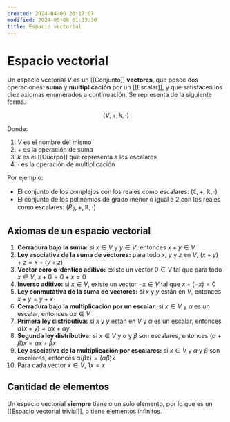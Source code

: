 ```yaml
---
created: 2024-04-06 20:17:07
modified: 2024-05-08 01:33:30
title: Espacio vectorial
---
```


# Espacio vectorial

Un espacio vectorial $V$ es un [[Conjunto]] **vectores**, que posee dos operaciones: **suma** y **multiplicación** por un [[Escalar]], y que satisfacen los diez axiomas enumerados a continuación. Se representa de la siguiente forma.

$$(V, +, k, \cdot)$$

Donde:

1. $V$ es el nombre del mismo
2. $+$ es la operación de suma
3. $k$ es el [[Cuerpo]] que representa a los escalares
4. $\cdot$ es la operación de multiplicación

Por ejemplo:

- El conjunto de los complejos con los reales como escalares: $(\mathbb{C},+,\mathbb{R},\cdot)$
- El conjunto de los polinomios de grado menor o igual a 2 con los reales como escalares: $(P_2,+,\mathbb{R},\cdot)$

## Axiomas de un espacio vectorial

1. **Cerradura bajo la suma:** si $x \in V$ y $y \in V$, entonces $x+y \in V$
2. **Ley asociativa de la suma de vectores:** para todo $x$, $y$ y $z$ en $V$, $(x+y)+z=x+(y+z)$
3. **Vector cero o idéntico aditivo:** existe un vector $0 \in V$ tal que para todo $x \in V$, $x+0=0+x=0$
4. **Inverso aditivo:** si $x \in V$, existe un vector $-x \in V$ tal que $x+(-x)=0$
5. **Ley conmutativa de la suma de vectores:** si $x$ y $y$ están en $V$, entonces $x+y=y+x$
6. **Cerradura bajo la multiplicación por un escalar:** si $x \in V$ y $\alpha$ es un escalar, entonces $\alpha x \in V$
7. **Primera ley distributiva:** si $x$ y $y$ están en $V$ y $\alpha$ es un escalar, entonces $\alpha (x+y)=\alpha x + \alpha y$
8. **Segunda ley distributiva:** si $x \in V$ y $\alpha$ y $\beta$ son escalares, entonces $(\alpha + \beta)x=\alpha x + \beta x$
9. **Ley asociativa de la multiplicación por escalares:** si $x \in V$ y $\alpha$ y $\beta$ son escalares, entonces $\alpha(\beta x)=(\alpha \beta)x$
10. Para cada vector $x \in V$, $1x=x$

## Cantidad de elementos

Un espacio vectorial **siempre** tiene o un solo elemento, por lo que es un [[Espacio vectorial trivial]], o tiene elementos infinitos.
